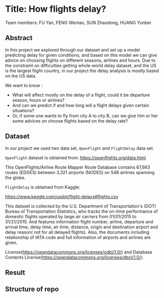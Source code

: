 # Title: How flights delay?
Team members: FU Yan, FENG Wentao, SUN Zhaodong, HUANG Yunbei

## Abstract
In this project we explored through our dataset and set up a model predicting delay for given conditions, and based on this model we can give advice on choosing flights on different seasons, airlines and hours. Due to the constraint on difficulties getting whole world delay dataset, and the US is the largest flight country, in our project the delay analysis is mostly based on the US data.

We want to know :

* What will affect mostly on the delay of a flight, could it be departure season, hours or airlines?
* And can we predict if and how long will a flight delays given certain situations?
* Or, if some one wants to fly from city A to city B, can we give him or her some advices on choose flights based on the delay rate?


## Dataset
In our project we used two data set, `OpenFlight` and `FlightDelay` data set.

`OpenFlight` dataset is obtained from: https://openflights.org/data.html

This OpenFlights/Airline Route Mapper Route Database contains 67,663 routes (EDGES) between 3,321 airports (NODES) on 548 airlines spanning the globe. 

`FlightDelay` is obtained from Kaggle:

https://www.kaggle.com/usdot/flight-delays#flights.csv

This dataset is collected by the U.S. Department of Transportation's (DOT) Bureau of Transportation Statistics, who tracks the on-time performance of domestic flights operated by large air carriers from 01/01/2015 to 31/21/2015. And features information flight number, airline, departure and arrival time, delay time, air time, distance, origin and destination airport and delay reason( not for all delayed flights). Also, the documents including relationship of IATA code and full information of airports and airlines are given. 

License(https://opendatacommons.org/licenses/odbl/1.0/) and Database Contents License(https://opendatacommons.org/licenses/dbcl/1.0/).


## Result


## Structure of repo